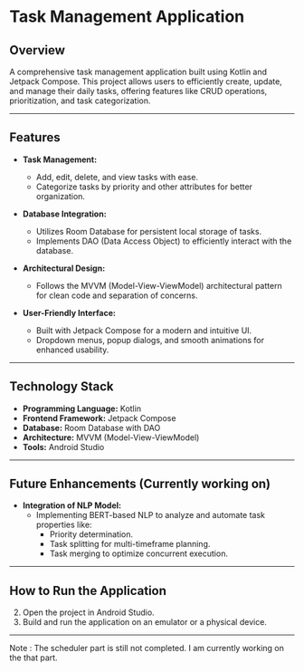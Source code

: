 # Task Management Application

## Overview
A comprehensive task management application built using Kotlin and Jetpack Compose. This project allows users to efficiently create, update, and manage their daily tasks, offering features like CRUD operations, prioritization, and task categorization.

---

## Features

- **Task Management:**
  - Add, edit, delete, and view tasks with ease.
  - Categorize tasks by priority and other attributes for better organization.

- **Database Integration:**
  - Utilizes Room Database for persistent local storage of tasks.
  - Implements DAO (Data Access Object) to efficiently interact with the database.

- **Architectural Design:**
  - Follows the MVVM (Model-View-ViewModel) architectural pattern for clean code and separation of concerns.

- **User-Friendly Interface:**
  - Built with Jetpack Compose for a modern and intuitive UI.
  - Dropdown menus, popup dialogs, and smooth animations for enhanced usability.

---

## Technology Stack

- **Programming Language:** Kotlin
- **Frontend Framework:** Jetpack Compose
- **Database:** Room Database with DAO
- **Architecture:** MVVM (Model-View-ViewModel)
- **Tools:** Android Studio

---

## Future Enhancements (Currently working on)

- **Integration of NLP Model:**
  - Implementing BERT-based NLP to analyze and automate task properties like:
    - Priority determination.
    - Task splitting for multi-timeframe planning.
    - Task merging to optimize concurrent execution.

---

## How to Run the Application

2. Open the project in Android Studio.
3. Build and run the application on an emulator or a physical device.

---

Note : The scheduler part is still not completed. I am currently working on the that part. 
